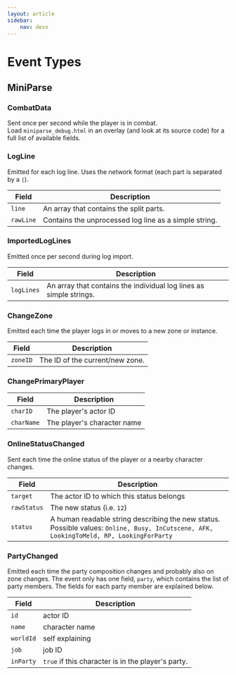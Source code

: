 ```yaml
---
layout: article
sidebar:
    nav: devs
---
```


# Event Types

## MiniParse

### CombatData

Sent once per second while the player is in combat.<br>
Load `miniparse_debug.html` in an overlay (and look at its source code) for a full list of available fields.

### LogLine

Emitted for each log line. Uses the network format (each part is separated by a `|`).

Field | Description
------|--------------
`line`|An array that contains the split parts.
`rawLine`|Contains the unprocessed log line as a simple string.

### ImportedLogLines

Emitted once per second during log import.

Field | Description
------|--------------
`logLines`|An array that contains the individual log lines as simple strings.

### ChangeZone

Emitted each time the player logs in or moves to a new zone or instance.

Field | Description
------|--------------
`zoneID`|The ID of the current/new zone.

### ChangePrimaryPlayer

Field | Description
------|--------------
`charID`|The player's actor ID
`charName`|The player's character name

### OnlineStatusChanged

Sent each time the online status of the player or a nearby character changes.

Field | Description
------|--------------
`target`|The actor ID to which this status belongs
`rawStatus`|The new status (i.e. `12`)
`status`|A human readable string describing the new status. Possible values: `Online, Busy, InCutscene, AFK, LookingToMeld, RP, LookingForParty`

### PartyChanged

Emitted each time the party composition changes and probably also on zone changes. The event only has one field, `party`, which contains the list of party members. The fields for each party member are explained below.

Field | Description
------|--------------
`id`|actor ID
`name`|character name
`worldId`|self explaining
`job`|job ID
`inParty`|`true` if this character is in the player's party.

